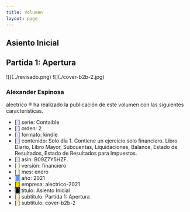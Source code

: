 ```yaml
--- 
title: Volumen
layout: page
--- 
```

<h2> Asiento Inicial </h2>
<h2> Partida 1: Apertura </h2>
![](../revisado.png)
![](./cover-b2b-2.jpg)
<h3> Alexander Espinosa </h3> 
alectrico ® ha realizado la publicación de este volumen con las siguientes características.
<ul>
<li><span style='background-color: lavender'>[    ]</span> serie: Contaible </li>
<li><span style='background-color: lavender'>[    ]</span> orden: 2 </li>
<li><span style='background-color: lavender'>[    ]</span> formato: kindle </li>
<li><span style='background-color: lavender'>[    ]</span> contenido: Solo día 1. Contiene un ejercicio solo financiero. Libro Diario, Libro Mayor, Subcuentas, Liquidaciones, Balance, Estado de Resultados, Estado de Resultados para Impuestos. </li>
<li><span style='background-color: lavender'>[    ]</span> asin: B09Z7Y5HZF. </li>
<li><span style='background-color: lightyellow'>[    ]</span> versión: financiero </li>
<li><span style='background-color: azure'>[    ]</span> mes: enero </li>
<li><span style='color: white; background-color: cornflowerblue'>[    ]</span> año: 2021 </li>
<li><span style='background-color: gold'>[    ]</span> empresa: alectrico-2021 </li>
<li><span style='color: white; background-color: black'>[    ]</span> titulo: Asiento Inicial </li>
<li><span style='background-color: blanchedalmond'>[    ]</span> subtitulo: Partida 1: Apertura </li>
<li><span style='background-color: blanchedalmond'>[    ]</span> subtitulo: cover-b2b-2 </li>
</ul>
